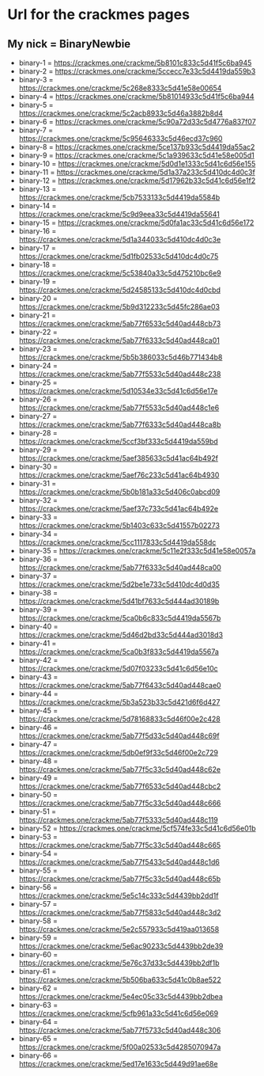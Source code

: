 # Url for the crackmes pages
## My nick = BinaryNewbie

- binary-1 = https://crackmes.one/crackme/5b8101c833c5d41f5c6ba945
- binary-2 = https://crackmes.one/crackme/5ccecc7e33c5d4419da559b3
- binary-3 = https://crackmes.one/crackme/5c268e8333c5d41e58e00654
- binary-4 = https://crackmes.one/crackme/5b81014933c5d41f5c6ba944
- binary-5 = https://crackmes.one/crackme/5c2acb8933c5d46a3882b8d4
- binary-6 = https://crackmes.one/crackme/5c90a72d33c5d4776a837f07
- binary-7 = https://crackmes.one/crackme/5c95646333c5d46ecd37c960
- binary-8 = https://crackmes.one/crackme/5ce137b933c5d4419da55ac2
- binary-9 = https://crackmes.one/crackme/5c1a939633c5d41e58e005d1
- binary-10 = https://crackmes.one/crackme/5d0d1e1333c5d41c6d56e155
- binary-11 = https://crackmes.one/crackme/5d1a37a233c5d410dc4d0c3f
- binary-12 = https://crackmes.one/crackme/5d17962b33c5d41c6d56e1f2
- binary-13 = https://crackmes.one/crackme/5cb7533133c5d4419da5584b
- binary-14 = https://crackmes.one/crackme/5c9d9eea33c5d4419da55641
- binary-15 = https://crackmes.one/crackme/5d0fa1ac33c5d41c6d56e172
- binary-16 = https://crackmes.one/crackme/5d1a344033c5d410dc4d0c3e
- binary-17 = https://crackmes.one/crackme/5d1fb02533c5d410dc4d0c75
- binary-18 = https://crackmes.one/crackme/5c53840a33c5d475210bc6e9
- binary-19 = https://crackmes.one/crackme/5d24585133c5d410dc4d0cbd
- binary-20 = https://crackmes.one/crackme/5b9d312233c5d45fc286ae03
- binary-21 = https://crackmes.one/crackme/5ab77f6533c5d40ad448cb73
- binary-22 = https://crackmes.one/crackme/5ab77f6333c5d40ad448ca01
- binary-23 = https://crackmes.one/crackme/5b5b386033c5d46b771434b8
- binary-24 = https://crackmes.one/crackme/5ab77f5533c5d40ad448c238
- binary-25 = https://crackmes.one/crackme/5d10534e33c5d41c6d56e17e
- binary-26 = https://crackmes.one/crackme/5ab77f5533c5d40ad448c1e6
- binary-27 = https://crackmes.one/crackme/5ab77f6333c5d40ad448ca8b
- binary-28 = https://crackmes.one/crackme/5ccf3bf333c5d4419da559bd
- binary-29 = https://crackmes.one/crackme/5aef385633c5d41ac64b492f
- binary-30 = https://crackmes.one/crackme/5aef76c233c5d41ac64b4930
- binary-31 = https://crackmes.one/crackme/5b0b181a33c5d406c0abcd09
- binary-32 = https://crackmes.one/crackme/5aef37c733c5d41ac64b492e
- binary-33 = https://crackmes.one/crackme/5b1403c633c5d41557b02273
- binary-34 = https://crackmes.one/crackme/5cc1117833c5d4419da558dc
- binary-35 = https://crackmes.one/crackme/5c11e2f333c5d41e58e0057a
- binary-36 = https://crackmes.one/crackme/5ab77f6333c5d40ad448ca00
- binary-37 = https://crackmes.one/crackme/5d2be1e733c5d410dc4d0d35
- binary-38 = https://crackmes.one/crackme/5d41bf7633c5d444ad30189b
- binary-39 = https://crackmes.one/crackme/5ca0b6c833c5d4419da5567b
- binary-40 = https://crackmes.one/crackme/5d46d2bd33c5d444ad3018d3
- binary-41 = https://crackmes.one/crackme/5ca0b3f833c5d4419da5567a
- binary-42 = https://crackmes.one/crackme/5d07f03233c5d41c6d56e10c
- binary-43 = https://crackmes.one/crackme/5ab77f6433c5d40ad448cae0
- binary-44 = https://crackmes.one/crackme/5b3a523b33c5d421d6f6d427
- binary-45 = https://crackmes.one/crackme/5d78168833c5d46f00e2c428
- binary-46 = https://crackmes.one/crackme/5ab77f5d33c5d40ad448c69f
- binary-47 = https://crackmes.one/crackme/5db0ef9f33c5d46f00e2c729
- binary-48 = https://crackmes.one/crackme/5ab77f5c33c5d40ad448c62e
- binary-49 = https://crackmes.one/crackme/5ab77f6533c5d40ad448cbc2
- binary-50 = https://crackmes.one/crackme/5ab77f5c33c5d40ad448c666
- binary-51 = https://crackmes.one/crackme/5ab77f5333c5d40ad448c119
- binary-52 = https://crackmes.one/crackme/5cf574fe33c5d41c6d56e01b
- binary-53 = https://crackmes.one/crackme/5ab77f5c33c5d40ad448c665
- binary-54 = https://crackmes.one/crackme/5ab77f5433c5d40ad448c1d6
- binary-55 = https://crackmes.one/crackme/5ab77f5c33c5d40ad448c65b
- binary-56 = https://crackmes.one/crackme/5e5c14c333c5d4439bb2dd1f
- binary-57 = https://crackmes.one/crackme/5ab77f5833c5d40ad448c3d2
- binary-58 = https://crackmes.one/crackme/5e2c557933c5d419aa013658
- binary-59 = https://crackmes.one/crackme/5e6ac90233c5d4439bb2de39
- binary-60 = https://crackmes.one/crackme/5e76c37d33c5d4439bb2df1b
- binary-61 = https://crackmes.one/crackme/5b506ba633c5d41c0b8ae522
- binary-62 = https://crackmes.one/crackme/5e4ec05c33c5d4439bb2dbea
- binary-63 = https://crackmes.one/crackme/5cfb961a33c5d41c6d56e069
- binary-64 = https://crackmes.one/crackme/5ab77f5733c5d40ad448c306
- binary-65 = https://crackmes.one/crackme/5f00a02533c5d4285070947a
- binary-66 = https://crackmes.one/crackme/5ed17e1633c5d449d91ae68e
